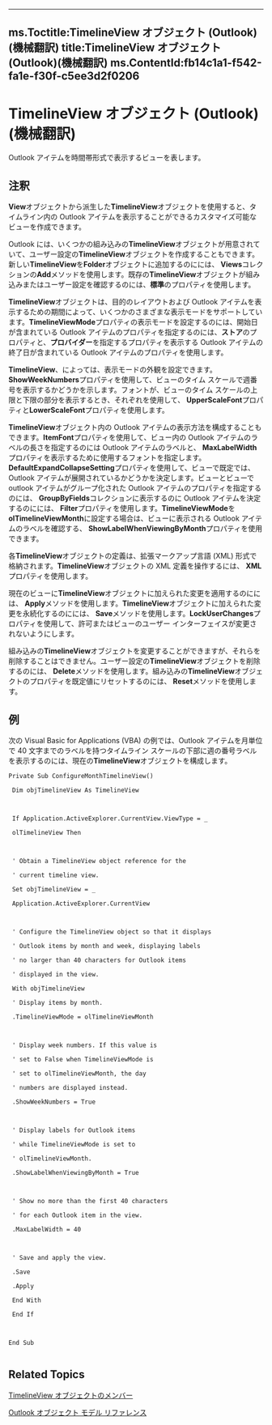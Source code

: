 

---
ms.Toctitle:TimelineView オブジェクト (Outlook)(機械翻訳)
title:TimelineView オブジェクト (Outlook)(機械翻訳)
ms.ContentId:fb14c1a1-f542-fa1e-f30f-c5ee3d2f0206
---
# TimelineView オブジェクト (Outlook)(機械翻訳)




Outlook アイテムを時間帯形式で表示するビューを表します。

## 注釈
**View**オブジェクトから派生した**TimelineView**オブジェクトを使用すると、タイムライン内の Outlook アイテムを表示することができるカスタマイズ可能なビューを作成できます。



Outlook には、いくつかの組み込みの**TimelineView**オブジェクトが用意されていて、ユーザー設定の**TimelineView**オブジェクトを作成することもできます。新しい**TimelineView**を**Folder**オブジェクトに追加するのにには、 **Views**コレクションの**Add**メソッドを使用します。既存の**TimelineView**オブジェクトが組み込みまたはユーザー設定を確認するのには、**標準**のプロパティを使用します。



**TimelineView**オブジェクトは、目的のレイアウトおよび Outlook アイテムを表示するための期間によって、いくつかのさまざまな表示モードをサポートしています。**TimelineViewMode**プロパティの表示モードを設定するのには、開始日が含まれている Outlook アイテムのプロパティを指定するのには、**ストア**のプロパティと、**プロバイダー**を指定するプロパティを表示する Outlook アイテムの終了日が含まれている Outlook アイテムのプロパティを使用します。



**TimelineView**、によっては、表示モードの外観を設定できます。**ShowWeekNumbers**プロパティを使用して、ビューのタイム スケールで週番号を表示するかどうかを示します。フォントが、ビューのタイム スケールの上限と下限の部分を表示するとき、それぞれを使用して、 **UpperScaleFont**プロパティと**LowerScaleFont**プロパティを使用します。



**TimelineView**オブジェクト内の Outlook アイテムの表示方法を構成することもできます。**ItemFont**プロパティを使用して、ビュー内の Outlook アイテムのラベルの長さを指定するのには Outlook アイテムのラベルと、 **MaxLabelWidth**プロパティを表示するために使用するフォントを指定します。**DefaultExpandCollapseSetting**プロパティを使用して、ビューで既定では、Outlook アイテムが展開されているかどうかを決定します。ビューとビューで outlook アイテムがグループ化された Outlook アイテムのプロパティを指定するのには、 **GroupByFields**コレクションに表示するのに Outlook アイテムを決定するのにには、 **Filter**プロパティを使用します。**TimelineViewMode**を**olTimelineViewMonth**に設定する場合は、ビューに表示される Outlook アイテムのラベルを確認する、 **ShowLabelWhenViewingByMonth**プロパティを使用できます。



各**TimelineView**オブジェクトの定義は、拡張マークアップ言語 (XML) 形式で格納されます。**TimelineView**オブジェクトの XML 定義を操作するには、 **XML**プロパティを使用します。



現在のビューに**TimelineView**オブジェクトに加えられた変更を適用するのにには、 **Apply**メソッドを使用します。**TimelineView**オブジェクトに加えられた変更を永続化するのにには、 **Save**メソッドを使用します。**LockUserChanges**プロパティを使用して、許可またはビューのユーザー インターフェイスが変更されないようにします。



組み込みの**TimelineView**オブジェクトを変更することができますが、それらを削除することはできません。ユーザー設定の**TimelineView**オブジェクトを削除するのには、 **Delete**メソッドを使用します。組み込みの**TimelineView**オブジェクトのプロパティを既定値にリセットするのには、 **Reset**メソッドを使用します。



## 例
次の Visual Basic for Applications (VBA) の例では、Outlook アイテムを月単位で 40 文字までのラベルを持つタイムライン スケールの下部に週の番号ラベルを表示するのには、現在の**TimelineView**オブジェクトを構成します。

```sourcecode
Private Sub ConfigureMonthTimelineView() 
 
 Dim objTimelineView As TimelineView 
 
 
 
 If Application.ActiveExplorer.CurrentView.ViewType = _ 
 
 olTimelineView Then 
 
 
 
 ' Obtain a TimelineView object reference for the 
 
 ' current timeline view. 
 
 Set objTimelineView = _ 
 
 Application.ActiveExplorer.CurrentView 
 
 
 
 ' Configure the TimelineView object so that it displays 
 
 ' Outlook items by month and week, displaying labels 
 
 ' no larger than 40 characters for Outlook items 
 
 ' displayed in the view. 
 
 With objTimelineView 
 
 ' Display items by month. 
 
 .TimelineViewMode = olTimelineViewMonth 
 
 
 
 ' Display week numbers. If this value is 
 
 ' set to False when TimelineViewMode is 
 
 ' set to olTimelineViewMonth, the day 
 
 ' numbers are displayed instead. 
 
 .ShowWeekNumbers = True 
 
 
 
 ' Display labels for Outlook items 
 
 ' while TimelineViewMode is set to 
 
 ' olTimelineViewMonth. 
 
 .ShowLabelWhenViewingByMonth = True 
 
 
 
 ' Show no more than the first 40 characters 
 
 ' for each Outlook item in the view. 
 
 .MaxLabelWidth = 40 
 
 
 
 ' Save and apply the view. 
 
 .Save 
 
 .Apply 
 
 End With 
 
 End If 
 
 
 
End Sub 
 

```




## Related Topics

[TimelineView オブジェクトのメンバー](fa134129-519f-6f08-dc53-5e72085f9cc0.md)

[Outlook オブジェクト モデル リファレンス](73221b13-d8d8-99b8-3394-b95dbbfd5ddc.md)




